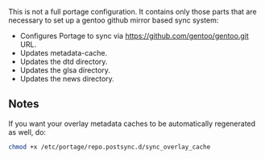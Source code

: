 This is not a full portage configuration. It contains only those parts that are
necessary to set up a gentoo github mirror based sync system:

* Configures Portage to sync via https://github.com/gentoo/gentoo.git URL.
* Updates metadata-cache.
* Updates the dtd directory.
* Updates the glsa directory.
* Updates the news directory.

## Notes ##

If you want your overlay metadata caches to be automatically regenerated
as well, do:
```sh
chmod +x /etc/portage/repo.postsync.d/sync_overlay_cache
```
